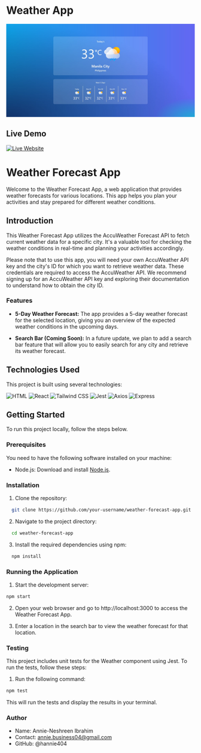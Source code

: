 # Weather App

<img src="./src/assets/sample.jpg" alt="home page">

## Live Demo

[![Live Website](https://img.shields.io/badge/Click%20Me-Live%20Website-blue?style=for-the-badge)](https://weather-forecast-3t49.onrender.com/)

# Weather Forecast App

Welcome to the Weather Forecast App, a web application that provides weather forecasts for various locations. This app helps you plan your activities and stay prepared for different weather conditions.

## Introduction

This Weather Forecast App utilizes the AccuWeather Forecast API to fetch current weather data for a specific city. It's a valuable tool for checking the weather conditions in real-time and planning your activities accordingly.

Please note that to use this app, you will need your own AccuWeather API key and the city's ID for which you want to retrieve weather data. These credentials are required to access the AccuWeather API. We recommend signing up for an AccuWeather API key and exploring their documentation to understand how to obtain the city ID.

### Features

- **5-Day Weather Forecast:** The app provides a 5-day weather forecast for the selected location, giving you an overview of the expected weather conditions in the upcoming days.

- **Search Bar (Coming Soon):** In a future update, we plan to add a search bar feature that will allow you to easily search for any city and retrieve its weather forecast.

## Technologies Used

This project is built using several technologies:

![HTML](https://img.shields.io/badge/HTML5-E34F26?logo=html5&logoColor=white&style=flat-square)
![React](https://img.shields.io/badge/React-61DAFB?logo=react&logoColor=white&style=flat-square)
![Tailwind CSS](https://img.shields.io/badge/Tailwind_CSS-38B2AC?logo=tailwind-css&logoColor=white&style=flat-square)
![Jest](https://img.shields.io/badge/Jest-C21325?logo=jest&logoColor=white&style=flat-square)
![Axios](https://img.shields.io/badge/Axios-0097D7?logo=axios&logoColor=white&style=flat-square)
![Express](https://img.shields.io/badge/Express-000000?logo=express&logoColor=white&style=flat-square)

## Getting Started

To run this project locally, follow the steps below.

### Prerequisites

You need to have the following software installed on your machine:

- Node.js: Download and install [Node.js](https://nodejs.org/).

### Installation

1. Clone the repository:

```bash
  git clone https://github.com/your-username/weather-forecast-app.git
```

2. Navigate to the project directory:

```bash
  cd weather-forecast-app
```

3. Install the required dependencies using npm:

```bash
  npm install
```

### Running the Application

1. Start the development server:

```bash
npm start
```

2. Open your web browser and go to http://localhost:3000 to access the Weather Forecast App.

3. Enter a location in the search bar to view the weather forecast for that location.

### Testing

This project includes unit tests for the Weather component using Jest. To run the tests, follow these steps:

1. Run the following command:

```bash
npm test
```

This will run the tests and display the results in your terminal.

### Author

- Name: Annie-Neshreen Ibrahim
- Contact: annie.business04@gmail.com
- GitHub: @hannie404
